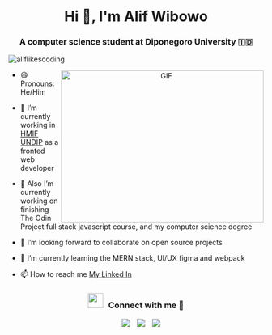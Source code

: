 <h1 align="center">Hi 👋, I'm Alif Wibowo</h1>
<h3 align="center">A computer science student at Diponegoro University 🇮🇩</h3>

<p align="left"> <img src="https://komarev.com/ghpvc/?username=aliflikescoding&label=Profile%20views&color=0e75b6&style=flat" alt="aliflikescoding" /> </p>

<a target="_blank" align="center">
  <img align="right" top="500" height="300" width="400" alt="GIF" src="https://media.giphy.com/media/SWoSkN6DxTszqIKEqv/giphy.gif">
</a>

- 😄 Pronouns: He/Him

- 🔭 I’m currently working in <a href="https://www.linkedin.com/company/hmif-undip/mycompany/" target="blank">HMIF UNDIP</a> as a fronted web developer

- 🔭 Also I’m currently working on finishing The Odin Project full stack javascript course, and my computer science degree
  
- 👯 I’m looking forward to collaborate on open source projects 

- 🌱 I’m currently learning the MERN stack, UI/UX figma and webpack

- 📫 How to reach me <a href="https://www.linkedin.com/in/alifwibowo/">My Linked In</a>

<h3 align="center" > <img src="https://media.giphy.com/media/iY8CRBdQXODJSCERIr/giphy.gif" width="30" height="30" style="margin-right: 10px;">Connect with me 🤝 </h3>

<p align="center">

 <div align="center"  class="icons-social" style="margin-left: 10px;">
        <a style="margin-left: 10px;"  target="_blank" href="https://www.linkedin.com/in/alifwibowo/">
			<img src="https://img.icons8.com/doodle/40/000000/linkedin--v2.png"></a>
        <a style="margin-left: 10px;" target="_blank" href="https://github.com/aliflikescoding?tab=repositories">
		<img src="https://img.icons8.com/doodle/40/000000/github--v1.png"></a>
        <a style="margin-left: 10px;" target="_blank" href="https://www.instagram.com/alif.808/">
			<img src="https://img.icons8.com/doodle/40/000000/instagram-new--v2.png"></a>
</div>

</p>
